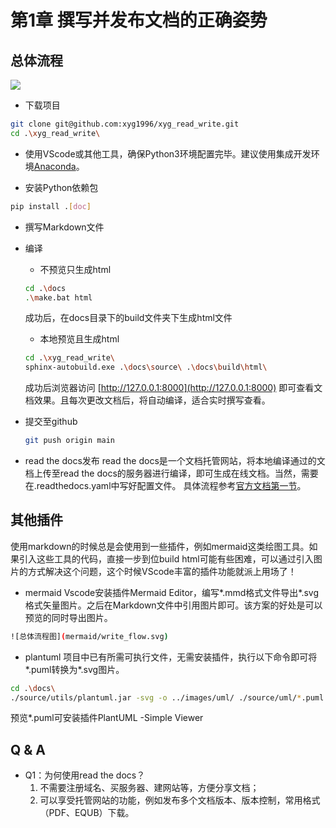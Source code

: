 # 第1章 撰写并发布文档的正确姿势
## 总体流程
<!-- 
```mermaid

    sequenceDiagram
      participant Alice
      participant Bob
      Alice->John: Hello John, how are you?
``` -->
<!-- ![总体流程图](mermaid/write_flow.svg) -->
![](logo.jpg)
<!-- ![](images/uml/test.png) -->
- 下载项目
```bash
git clone git@github.com:xyg1996/xyg_read_write.git
cd .\xyg_read_write\ 
```
- 使用VScode或其他工具，确保Python3环境配置完毕。建议使用集成开发环境[Anaconda](https://zhuanlan.zhihu.com/p/416420836)。

- 安装Python依赖包
```bash
pip install .[doc]
```

- 撰写Markdown文件

- 编译
    - 不预览只生成html
    ```bash
    cd .\docs
    .\make.bat html
    ```
    成功后，在docs目录下的build文件夹下生成html文件
    - 本地预览且生成html
    ```bash
    cd .\xyg_read_write\ 
    sphinx-autobuild.exe .\docs\source\ .\docs\build\html\
    ```
    成功后浏览器访问 [http://127.0.0.1:8000](http://127.0.0.1:8000) 即可查看文档效果。且每次更改文档后，将自动编译，适合实时撰写查看。

- 提交至github
    ```bash
    git push origin main
    ```
- read the docs发布
read the docs是一个文档托管网站，将本地编译通过的文档上传至read the docs的服务器进行编译，即可生成在线文档。当然，需要在.readthedocs.yaml中写好配置文件。
具体流程参考[官方文档第一节](https://docs.readthedocs.io/en/stable/tutorial/)。

## 其他插件

使用markdown的时候总是会使用到一些插件，例如mermaid这类绘图工具。如果引入这些工具的代码，直接一步到位build html可能有些困难，可以通过引入图片的方式解决这个问题，这个时候VScode丰富的插件功能就派上用场了！

- mermaid
Vscode安装插件Mermaid Editor，编写*.mmd格式文件导出*.svg格式矢量图片。之后在Markdown文件中引用图片即可。该方案的好处是可以预览的同时导出图片。
```bash
![总体流程图](mermaid/write_flow.svg)
```
- plantuml
项目中已有所需可执行文件，无需安装插件，执行以下命令即可将*.puml转换为*.svg图片。
```bash
cd .\docs\
./source/utils/plantuml.jar -svg -o ../images/uml/ ./source/uml/*.puml
```
预览*.puml可安装插件PlantUML -Simple Viewer

## Q & A
- Q1：为何使用read the docs？
    1. 不需要注册域名、买服务器、建网站等，方便分享文档；
    2. 可以享受托管网站的功能，例如发布多个文档版本、版本控制，常用格式（PDF、EQUB）下载。